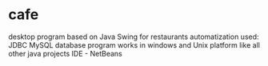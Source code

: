 # cafe
desktop program based on Java Swing for restaurants automatization
used:
JDBC MySQL database
program works in windows and Unix platform like all other java  projects
IDE -  NetBeans
